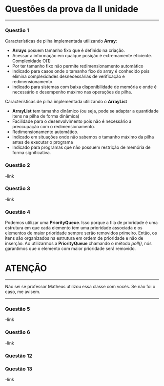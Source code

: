 # Questões da prova da II unidade
___
### Questão 1
Características de pilha implementada utilizando **Array**:
- **Arrays** posuem tamanho fixo que é definido na criação.
- Acessar a informação em qualque posição é extremamente eficiente. Complexidade O(1)
- Por ter tamanho fixo não permite redimensionamento automático
- Indicado para casos onde o tamanho fixo do array é conhecido pois elimina complexidades desnecessárias de verificação e redimensionamento.
- Indicado para sistemas com baixa disponibilidade de memória e onde é necessário o desempenho máximo nas operações de pilha.

Caracteristicas de pilha implementada utilizando o **ArrayList**
- **ArrayList** tem tamanho dinâmico (ou seja, pode se adaptar a quantidade itens na pilha de forma dinâmica)
- Facilidade para o desenvolvimento pois não é necessário a preocupação com o redimensionamento.
- Redimensionamento automático. 
- Indicado em situações onde não sabemos o tamanho máximo da pilha antes de executar o programa
- Indicado para programas que não possuem restrição de memória de forma significativa.

### Questão 2
-link

### Questão 3
-link

### Questão 4
Podemos utilizar uma **PriorityQueue**. Isso porque a fila de prioridade é uma estrutura em que cada elemento tem uma prioridade associada e os elementos de maior prioridade sempre serão removidos primeiro.
Então, os itens são organizados na estrutura em ordem de prioridade e não de inserção. Ao utilizarmos a **PriorityQueue** chamando o método _poll()_, nós garantimos que o elemento com maior prioridade será removido.
# ATENÇÃO
___
Não sei se professor Matheus utilizou essa classe com vocês. Se não foi o caso, me avisem.
___

### Questão 5
-link

### Questão 6
-link

### Questão 12
### Questão 13
-link 